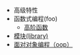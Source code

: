 - 高级特性
- 函数式编程(foo)
  - [高阶函数](functional-program/functional-program.md)
- [模块(library)](module/module.md)
- [面对对象编程（oop）](oop/oop.md)